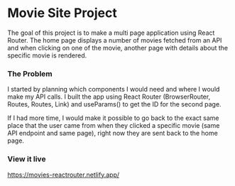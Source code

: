 # Movie Site Project

The goal of this project is to make a multi page application using React Router. The home page displays a number of movies fetched from an API and when clicking on one of the movie, another page with details about the specific movie is rendered.

### The Problem

I started by planning which components I would need and where I would make my API calls. I built the app using React Router (BrowserRouter, Routes, Routes, Link) and useParams() to get the ID for the second page.

If I had more time, I would make it possible to go back to the exact same place that the user came from when they clicked a specific movie (same API endpoint and same page), right now they are sent back to the home page.

### View it live

https://movies-reactrouter.netlify.app/
